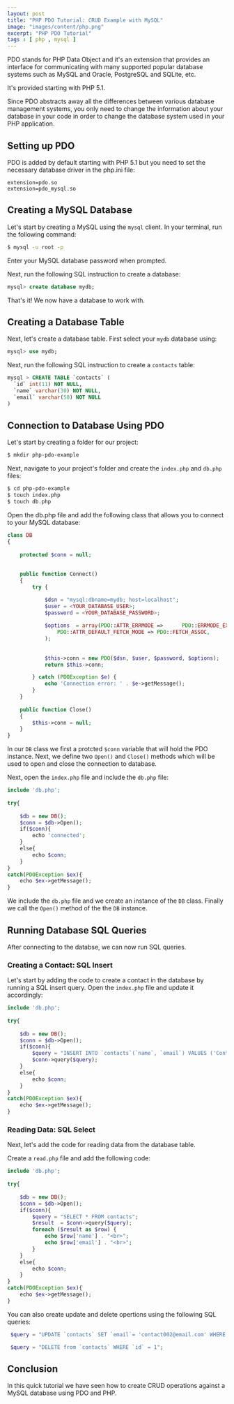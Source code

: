 ```yaml
---
layout: post
title: "PHP PDO Tutorial: CRUD Example with MySQL"
image: "images/content/php.png"
excerpt: "PHP PDO Tutorial" 
tags : [ php , mysql ]
---
```


PDO stands for PHP Data Object and it's an extension that provides an interface for communicating with many supported popular database systems such as MySQL and Oracle, PostgreSQL and SQLite, etc.

It's provided starting with PHP 5.1.

Since PDO abstracts away all the differences between various database management systems, you only need to change the information about your database in your code in order to change the database system used in your PHP application.


## Setting up PDO

PDO is added by default starting with PHP 5.1 but you need to set the necessary database driver in the php.ini file:


```
extension=pdo.so
extension=pdo_mysql.so
```

## Creating a MySQL Database

Let's start by creating a MySQL using the `mysql` client. In your terminal, run the following command:

```bash
$ mysql -u root -p
```

Enter your MySQL database password when prompted.

Next, run the following SQL instruction to create a database:

```sql
mysql> create database mydb;
```

That's it! We now have a database to work with.

## Creating a Database Table

Next, let's create a database table. First select your `mydb` database using:

```sql
mysql> use mydb;
```

Next, run the following SQL instruction to create a `contacts` table:


```sql
mysql > CREATE TABLE `contacts` (
  `id` int(11) NOT NULL,
  `name` varchar(30) NOT NULL,
  `email` varchar(50) NOT NULL
)
```

## Connection to Database Using PDO

Let's start by creating a folder for our project:

```bash
$ mkdir php-pdo-example
```

Next, navigate to your project's folder and create the `index.php` and `db.php` files:

```bash
$ cd php-pdo-example
$ touch index.php
$ touch db.php
```

Open the db.php file and add the following class that allows you to connect to your MySQL database:

```php
class DB
{
 
    protected $conn = null;
 
 
    public function Connect()
    {
        try {

            $dsn = "mysql:dbname=mydb; host=localhost";
            $user = <YOUR_DATABASE_USER>;
            $password = <YOUR_DATABASE_PASSWORD>;
 
            $options  = array(PDO::ATTR_ERRMODE =>      PDO::ERRMODE_EXCEPTION,
                PDO::ATTR_DEFAULT_FETCH_MODE => PDO::FETCH_ASSOC,
            );
 
 
            $this->conn = new PDO($dsn, $user, $password, $options);
            return $this->conn;

        } catch (PDOException $e) {
            echo 'Connection error: ' . $e->getMessage();
        }
    }
 
    public function Close()
    {
        $this->conn = null;
    }
}
```

In our `DB` class we first a protcted `$conn` variable that will hold the PDO instance. Next, we define two `Open()` and `Close()` methods which will be used to open and close the connection to database.

Next, open the `index.php` file and include the `db.php` file:

```php
include 'db.php';
 
try{
 
    $db = new DB();
    $conn = $db->Open();
    if($conn){
        echo 'connected';
    }
    else{
        echo $conn;
    }
}
catch(PDOException $ex){
    echo $ex->getMessage();
}
```

We include the `db.php` file and we create an instance of the `DB` class. Finally we call the `Open()` method of the the `DB` instance.

## Running Database SQL Queries

After connecting to the databse, we can now run SQL queries.

### Creating a Contact: SQL Insert 

Let's start by adding the code to create a contact in the database by running a SQL insert query. Open the `index.php` file and update it accordingly:

```php
include 'db.php';
 
try{
 
    $db = new DB();
    $conn = $db->Open();
    if($conn){
        $query = "INSERT INTO `contacts`(`name`, `email`) VALUES ('Contact 001','contact001@email.com')";
        $conn->query($query);
    }
    else{
        echo $conn;
    }
}
catch(PDOException $ex){
    echo $ex->getMessage();
}

```

### Reading Data: SQL Select

Next, let's add the code for reading data from the database table. 

Create a `read.php` file and add the following code:

```php
include 'db.php';
 
try{
 
    $db = new DB();
    $conn = $db->Open();
    if($conn){
        $query = "SELECT * FROM contacts";
        $result  = $conn->query($query);
        foreach ($result as $row) {
            echo $row['name'] . "<br>";
            echo $row['email'] . "<br>";
        }
    }
    else{
        echo $conn;
    }
}
catch(PDOException $ex){
    echo $ex->getMessage();
}

```

You can also create update and delete opertions using the following SQL queries:

```php
 $query = "UPDATE `contacts` SET `email`= 'contact002@email.com' WHERE `id` = 1";

 $query = "DELETE from `contacts` WHERE `id` = 1";
```

## Conclusion

In this quick tutorial we have seen how to create CRUD operations against a MySQL database using PDO and PHP.